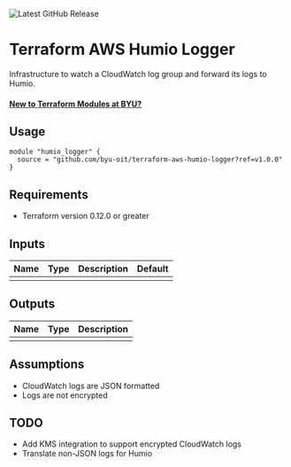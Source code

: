 ![Latest GitHub Release](https://img.shields.io/github/v/release/byu-oit/terraform-aws-humio-logger?sort=semver)

# Terraform AWS Humio Logger

Infrastructure to watch a CloudWatch log group and forward its logs to Humio.

#### [New to Terraform Modules at BYU?](https://devops.byu.edu/terraform/index.html)

## Usage

```hcl
module "humio_logger" {
  source = "github.com/byu-oit/terraform-aws-humio-logger?ref=v1.0.0"
}
```
## Requirements

* Terraform version 0.12.0 or greater

## Inputs

| Name | Type  | Description | Default |
| --- | --- | --- | --- |
| | | | |

## Outputs

| Name | Type | Description |
| ---  | ---  | --- |
| | | |

## Assumptions

* CloudWatch logs are JSON formatted
* Logs are not encrypted

## TODO

* Add KMS integration to support encrypted CloudWatch logs
* Translate non-JSON logs for Humio